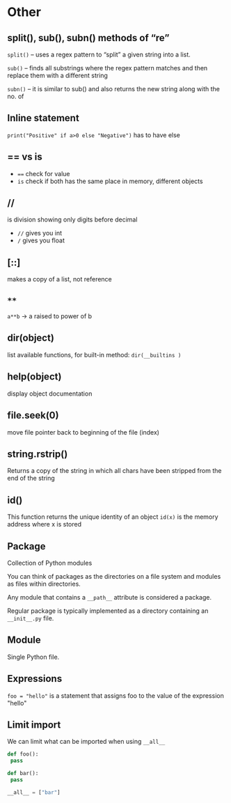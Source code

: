 # Other

## split(), sub(), subn() methods of “re”
`split()` – uses a regex pattern to “split” a given string into a list.

`sub()` – finds all substrings where the regex pattern matches and then replace them with a different string

`subn()` – it is similar to sub() and also returns the new string along with the no. of

  
## Inline statement    
`print("Positive" if a>0 else "Negative")` has to have else
  
## == vs is    
-  `==` check for value
-  `is` check if both has the same place in memory, different objects
    
## //    
is division showing only digits before decimal

- `//` gives you int 
- `/` gives you float

## [::]    
makes a copy of a list, not reference
  
##  `**`
`a**b` -> a raised to power of b

## dir(object)
list available functions, for built-in method: `dir(__builtins )`
  
## help(object)    
display object documentation

## file.seek(0)    
move file pointer back to beginning of the file (index)

## string.rstrip()    
Returns a copy of the string in which all chars have been stripped from the end of the string
  
## id()   
This function returns the unique identity of an object
`id(x)` is the memory address where x is stored
  
## Package
Collection of Python modules

You can think of packages as the directories on a file system and modules as files within directories.

Any module that contains a `__path__` attribute is considered a package.

Regular package is typically implemented as a directory containing an `__init__.py` file.
  
## Module    
Single Python file.
  
## Expressions
`foo = "hello"` is a statement that assigns foo to the value of the expression "hello"

## Limit import
We can limit what can be imported when using `__all__`
```python
def foo():
 pass

def bar():
 pass

__all__ = ["bar"]
```
<!--stackedit_data:
eyJoaXN0b3J5IjpbLTg4MDEzMDE2Ml19
-->